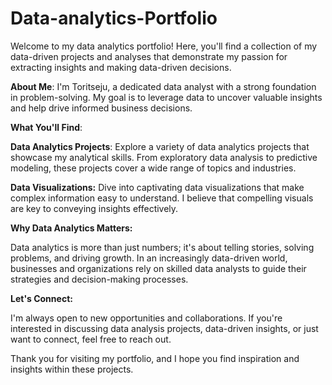 # Data-analytics-Portfolio
Welcome to my data analytics portfolio! Here, you'll find a collection of my data-driven projects and analyses that demonstrate my passion for extracting insights and making data-driven decisions.

**About Me**:
I'm Toritseju, a dedicated data analyst with a strong foundation in problem-solving. My goal is to leverage data to uncover valuable insights and help drive informed business decisions.

**What You'll Find**:

**Data Analytics Projects**: Explore a variety of data analytics projects that showcase my analytical skills. From exploratory data analysis to predictive modeling, these projects cover a wide range of topics and industries.

**Data Visualizations:** Dive into captivating data visualizations that make complex information easy to understand. I believe that compelling visuals are key to conveying insights effectively.

**Why Data Analytics Matters:**

Data analytics is more than just numbers; it's about telling stories, solving problems, and driving growth. In an increasingly data-driven world, businesses and organizations rely on skilled data analysts to guide their strategies and decision-making processes.

**Let's Connect:**

I'm always open to new opportunities and collaborations. If you're interested in discussing data analysis projects, data-driven insights, or just want to connect, feel free to reach out.

Thank you for visiting my portfolio, and I hope you find inspiration and insights within these projects.

